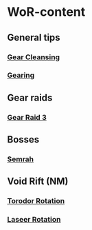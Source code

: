 # WoR-content

## General tips

### [Gear Cleansing](Gear-Cleansing.md)
### [Gearing](Gearing.md)

## Gear raids

### [Gear Raid 3](Gear-Raid-3.md)

## Bosses

### [Semrah](GB-2.md)


## Void Rift (NM)

### [Torodor Rotation](VR-Torodor.md)
### [Laseer Rotation](VR-Laseer.md)
